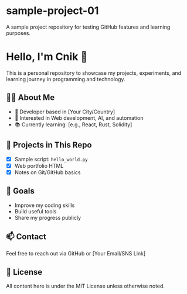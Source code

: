 # sample-project-01
A sample project repository for testing GitHub features and learning purposes.
# Hello, I'm Cnik 👋

This is a personal repository to showcase my projects, experiments, and learning journey in programming and technology.

## 🧑‍💻 About Me

- 💼 Developer based in [Your City/Country]
- 🧠 Interested in Web development, AI, and automation
- 📚 Currently learning: [e.g., React, Rust, Solidity]

## 📂 Projects in This Repo

- [x] Sample script: `hello_world.py`
- [x] Web portfolio HTML
- [x] Notes on Git/GitHub basics

## 🚀 Goals

- Improve my coding skills
- Build useful tools
- Share my progress publicly

## 📫 Contact

Feel free to reach out via GitHub or [Your Email/SNS Link]

## 🪪 License

All content here is under the MIT License unless otherwise noted.
